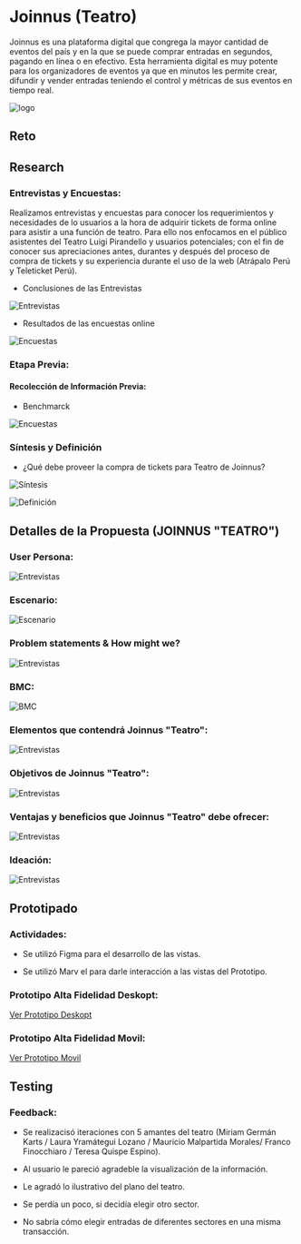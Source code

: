 # Joinnus (Teatro)

Joinnus es una plataforma digital que congrega la mayor cantidad de eventos del país y en la que se puede comprar entradas en segundos, pagando en línea o en efectivo. Esta herramienta digital es muy potente para los organizadores de eventos ya que en minutos les permite crear, difundir y vender entradas teniendo el control y métricas de sus eventos en tiempo real.

![logo](assets/images/logo.png)

## Reto


## Research

### Entrevistas y Encuestas:

  Realizamos entrevistas y encuestas para conocer los requerimientos y necesidades de lo usuarios a la hora de adquirir tickets de forma online para asistir a una función de teatro.
  Para ello nos enfocamos en el público asistentes del Teatro Luigi Pirandello y usuarios potenciales; con el fin de conocer sus apreciaciones antes, durantes y después del proceso de compra de tickets y su experiencia durante el uso de la web (Atrápalo Perú y Teleticket Perú).

  * Conclusiones de las Entrevistas

  ![Entrevistas](assets/images/10.png)

  * Resultados de las encuestas online

  ![Encuestas](assets/images/.png)

### Etapa Previa:

#### Recolección de Información Previa:

  * Benchmarck

  ![Encuestas](assets/images/9.png)

### Síntesis y Definición

  * ¿Qué debe proveer la compra de tickets para Teatro de Joinnus?

  ![Síntesis](assets/images/1.png)

  ![Definición](assets/images/2.png)

## Detalles de la Propuesta (JOINNUS "TEATRO")

### User Persona:

  ![Entrevistas](assets/images/3.png)

### Escenario:

  ![Escenario](assets/images/4.png)

### Problem statements & How might we?

  ![Entrevistas](assets/images/5.png)

### BMC:

  ![BMC](assets/images/.png)

### Elementos que contendrá Joinnus "Teatro":

  ![Entrevistas](assets/images/6.png)

### Objetivos de Joinnus "Teatro":

  ![Entrevistas](assets/images/7.png)

### Ventajas y beneficios que Joinnus "Teatro" debe ofrecer:

  ![Entrevistas](assets/images/8.png)

### Ideación:

  ![Entrevistas](assets/images/.png)

## Prototipado

### Actividades:

  * Se utilizó Figma para el desarrollo de las vistas.

  * Se utilizó Marv el para darle interacción a las vistas del Prototipo.

### Prototipo Alta Fidelidad Deskopt:

  [Ver Prototipo Deskopt](https://marvelapp.com/6661bid/screen/40659285)

### Prototipo Alta Fidelidad Movil:

  [Ver Prototipo Movil](https://marvelapp.com/ccf6944/screen/40685244)

## Testing

### Feedback:

  * Se realizacisó iteraciones con 5 amantes del teatro (Miriam Germán Karts / Laura Yramátegui Lozano / Mauricio Malpartida Morales/ Franco Finocchiaro / Teresa Quispe Espino).

  * Al usuario le pareció agradeble la visualización  de la información.

  * Le agradó lo ilustrativo del plano del teatro.

  * Se perdía un poco, si decidía elegir otro sector.

  * No sabría cómo elegir entradas de diferentes sectores en una misma transacción.
